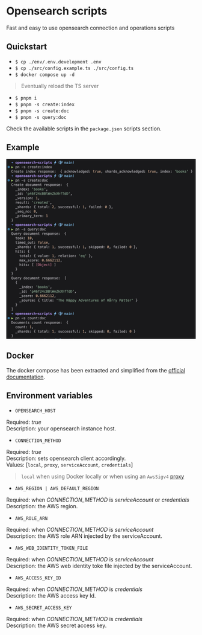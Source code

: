 # Opensearch scripts

Fast and easy to use opensearch connection and operations scripts

## Quickstart

- `$ cp ./env/.env.development .env`
- `$ cp ./src/config.example.ts ./src/config.ts`
- `$ docker compose up -d`

> Eventually reload the TS server

- `$ pnpm i`
- `$ pnpm -s create:index`
- `$ pnpm -s create:doc`
- `$ pnpm -s query:doc`

Check the available scripts in the `package.json` scripts section.

## Example

![example](./example.png)

## Docker

The docker compose has been extracted and simplified from the [official documentation](https://opensearch.org/docs/latest/install-and-configure/install-opensearch/docker/#sample-docker-compose-file-for-development).

## Environment variables

- `OPENSEARCH_HOST`

Required: _true_ \
Description: your opensearch instance host.

- `CONNECTION_METHOD`

Required: _true_ \
Description: sets opensearch client accordingly. \
Values: [`local`, `proxy`, `serviceAccount`, `credentials`]

> `local` when using Docker locally or when using an `AwsSigv4` [proxy](https://github.com/awslabs/aws-sigv4-proxy)

- `AWS_REGION | AWS_DEFAULT_REGION`

Required: when _CONNECTION_METHOD_ is _serviceAccount_ or _credentials_ \
Description: the AWS region.

- `AWS_ROLE_ARN`

Required: when _CONNECTION_METHOD_ is _serviceAccount_ \
Description: the AWS role ARN injected by the serviceAccount.

- `AWS_WEB_IDENTITY_TOKEN_FILE`

Required: when _CONNECTION_METHOD_ is _serviceAccount_ \
Description: the AWS web identity toke file injected by the serviceAccount.

- `AWS_ACCESS_KEY_ID`

Required: when _CONNECTION_METHOD_ is _credentials_ \
Description: the AWS access key Id.

- `AWS_SECRET_ACCESS_KEY`

Required: when _CONNECTION_METHOD_ is _credentials_ \
Description: the AWS secret access key.
